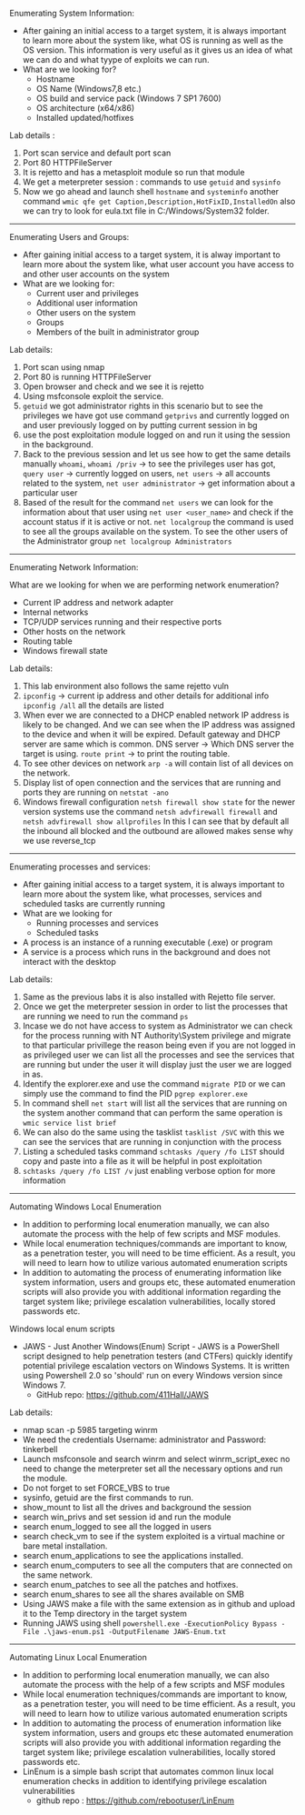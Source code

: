 Enumerating System Information:

- After gaining an initial access to a target system, it is always important to learn more about the system like, what OS is running as well as the OS version. This information is very useful as it gives us an idea of what we can do and what tyype of exploits we can run.
- What are we looking for?
	- Hostname
	- OS Name (Windows7,8 etc.)
	- OS build and service pack (Windows 7 SP1 7600)
	- OS architecture (x64/x86)
	- Installed updated/hotfixes

Lab details : 
1. Port scan service and default port scan
2. Port 80 HTTPFileServer
3. It is rejetto and has a metasploit module so run that module
4. We get a meterpreter session : commands to use `getuid` and `sysinfo`
5. Now we go ahead and launch shell `hostname` and `systeminfo`  another command `wmic qfe get Caption,Description,HotFixID,InstalledOn` also we can try to look for eula.txt file in C:/Windows/System32 folder.

--- 

Enumerating Users and Groups:

- After gaining initial access to a target system, it is alway important to learn more about the system like, what user account you have access to and other user accounts on the system
- What are we looking for:
	- Current user and privileges
	- Additional user information
	- Other users on the system
	- Groups
	- Members of the built in administrator group

Lab details: 
1. Port scan using nmap
2. Port 80 is running HTTPFileServer
3. Open browser and check and we see it is rejetto
4. Using msfconsole exploit the service.
5. `getuid` we got administrator rights in this scenario but to see the privileges we have got use command `getprivs` and currently logged on and user previously logged on by putting current session in bg
6. use the post exploitation module logged on and run it using the session in the background.
7. Back to the previous session and let us see how to get the same details manually `whoami`, `whoami /priv` -> to see the privileges user has got, `query user` -> currently logged on users, `net users` -> all accounts related to the system, `net user administrator` -> get information about a particular user
8. Based of the result for the command `net users` we can look for the information about that user using `net user <user_name>` and check if the account status if it is active or not. `net localgroup` the command is used to see all the groups available on the system. To see the other users of the Administrator group `net localgroup Administrators`


---

Enumerating Network Information:

What are we looking for when we are performing network enumeration?
- Current IP address and network adapter
- Internal networks
- TCP/UDP services running and their respective ports
- Other hosts on the network
- Routing table
- Windows firewall state

Lab details:
1. This lab environment also follows the same rejetto vuln
2. `ipconfig` -> current ip address and other details for additional info `ipconfig /all` all the details are listed
3. When ever we are connected to a DHCP enabled network IP address is likely to be changed. And we can see when the IP address was assigned to the device and when it will be expired. Default gateway and DHCP server are same which is common. DNS server -> Which DNS server the target is using. `route print` -> to print the routing table.
4. To see other devices on network `arp -a` will contain list of all devices on the network.
5. Display list of open connection and the services that are running and ports they are running on `netstat -ano`
6. Windows firewall configuration `netsh firewall show state` for the newer version systems use the command `netsh advfirewall firewall` and `netsh advfirewall show allprofiles` In this I can see that by default all the inbound all blocked and the outbound are allowed makes sense why we use reverse_tcp

---

Enumerating processes and services:

- After gaining initial access to a target system, it is always important to learn more about the system like, what processes, services and scheduled tasks are currently running
- What are we looking for 
	- Running processes and services
	- Scheduled tasks
- A process is an instance of a running executable (.exe) or program
- A service is a process which runs in the background and does not interact with the desktop

Lab details:
1. Same as the previous labs it is also installed with Rejetto file server.
2. Once we get the meterpreter session in order to list the processes that are running we need to run the command `ps`
3. Incase we do not have access to system as Administrator we can check for the process running with NT Authority\System privilege and migrate to that particular privillege the reason being even if you are not logged in as privileged user we can list all the processes and see the services that are running but under the user it will display just the user we are logged in as.
4. Identify the explorer.exe and use the command `migrate PID` or we can simply use the command to find the PID `pgrep explorer.exe` 
5. In command shell `net start` will list all the services that are running on the system another command that can perform the same operation is `wmic service list brief`
6. We can also do the same using the tasklist `tasklist /SVC` with this we can see the services that are running in conjunction with the process
7. Listing a scheduled tasks command `schtasks /query /fo LIST` should copy and paste into a file as it will be helpful in post exploitation
8.  `schtasks /query /fo LIST /v` just enabling verbose option for more information


---

Automating Windows Local Enumeration

- In addition to performing local enumeration manually, we can also automate the process with the help of few scripts and MSF modules.
- While local enumeration techniques/commands are important to know, as a penetration tester, you will need to be time efficient. As a result, you will need to learn how to utilize various automated enumeration scripts
- In addition to automating the process of enumerating information like system information, users and groups etc, these automated enumeration scripts will also provide you with additional information regarding the target system like; privilege escalation vulnerabilities, locally stored passwords etc.

Windows local enum scripts

- JAWS -  Just Another Windows(Enum) Script - JAWS is a PowerShell script designed to help penetration testers (and CTFers) quickly identify potential privilege escalation vectors on Windows Systems. It is written using Powershell 2.0 so 'should' run on every Windows version since Windows 7.
	- GitHub repo: https://github.com/411Hall/JAWS

Lab details:
- nmap scan -p 5985 targeting winrm 
- We need the credentials Username: administrator and Password: tinkerbell
- Launch msfconsole and search winrm and select winrm_script_exec no need to change the meterpreter set all the necessary options and run the module.
- Do not forget to set FORCE_VBS to true
- sysinfo, getuid are the first commands to run.
- show_mount to list all the drives and background the session
- search win_privs and set session id and run the module
- search enum_logged to see all the logged in users
- search check_vm to see if the system exploited is a virtual machine or bare metal installation.
- search enum_applications to see the applications installed.
- search enum_computers to see all the computers that are connected on the same network.
- search enum_patches to see all the patches and hotfixes.
- search enum_shares to see all the shares available on SMB
- Using JAWS make a file with the same extension as in github and upload it to the Temp directory in the target system
- Running JAWS using shell `powershell.exe -ExecutionPolicy Bypass -File .\jaws-enum.ps1 -OutputFilename JAWS-Enum.txt`

---

Automating Linux Local Enumeration

- In addition to performing local enumeration manually, we can also automate the process with the help of a few scripts and MSF modules
- While local enumeration techniques/commands are important to know, as a penetration tester, you will need to be time efficient. As a result, you will need to learn how to utilize various automated enumeration scripts
- In addition to automating the process of enumeration information like system information, users and groups etc these automated enumeration scripts will also provide you with additional information regarding the target system like; privilege escalation vulnerabilities, locally stored passwords etc.
- LinEnum is a simple bash script that automates common linux local enumeration checks in addition to identifying privilege escalation vulnerabilities 
	- github repo : https://github.com/rebootuser/LinEnum
